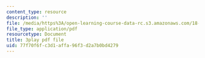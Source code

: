 ```yaml
---
content_type: resource
description: ''
file: /media/https%3A/open-learning-course-data-rc.s3.amazonaws.com/18-03sc-differential-equations-fall-2011/77f70f6fc3d1affa96f3d2a7b0bd4279_sZ2qulI6GEk.pdf
file_type: application/pdf
resourcetype: Document
title: 3play pdf file
uid: 77f70f6f-c3d1-affa-96f3-d2a7b0bd4279
---
```

